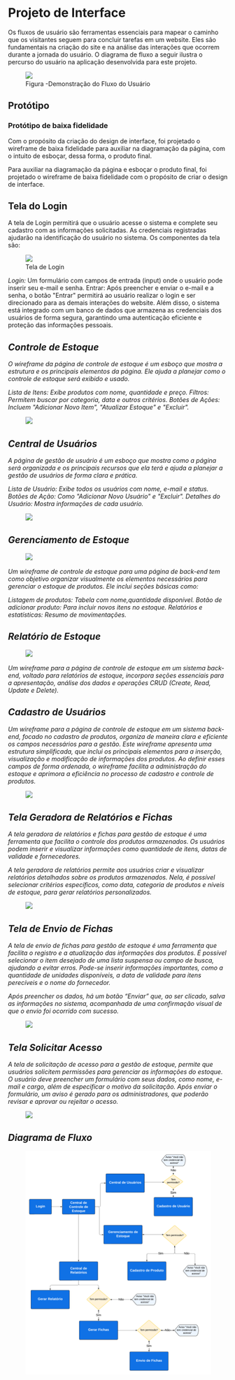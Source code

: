 
# Projeto de Interface

<p> Os fluxos de usuário são ferramentas essenciais para mapear o caminho que os visitantes seguem para concluir tarefas em um website. Eles são fundamentais na criação do site e na análise das interações que ocorrem durante a jornada do usuário. O diagrama de fluxo a seguir ilustra o percurso do usuário na aplicação desenvolvida para este projeto.</p>




<figure>
  <img src="img/wire_frame.png"> <figcaption>Figura -Demonstração do Fluxo do Usuário</figcaption>
</figure>


## Protótipo

### Protótipo de baixa fidelidade
<p> Com o propósito da criação do design de interface, foi projetado o wireframe de baixa fidelidade para auxiliar na diagramação da página, com o intuito de esboçar, dessa forma, o produto final. </p>


<p>Para auxiliar na diagramação da página e esboçar o produto final, foi projetado o wireframe de baixa fidelidade com o propósito de criar o design de interface.</p> 


## Tela do Login


A tela de Login permitirá que o usuário acesse o sistema e complete seu cadastro com as informações solicitadas. As credenciais registradas ajudarão na identificação do usuário no sistema. Os componentes da tela são:

<figure>
  <img src="img/login-ss.jpg"> <figcaption>Tela de Login </figcaption>
</figure>

<em> Login:</em>  Um formulário com campos de entrada (input) onde o usuário pode inserir seu e-mail e senha.
Entrar: Após preencher e enviar o e-mail e a senha, o botão "Entrar" permitirá ao usuário realizar o login e ser direcionado para as demais interações do website.
Além disso, o sistema está integrado com um banco de dados que armazena as credenciais dos usuários de forma segura, garantindo uma autenticação eficiente e proteção das informações pessoais.<em>


## Controle de Estoque


O wireframe da página de controle de estoque é um esboço que mostra a estrutura e os principais elementos da página. Ele ajuda a planejar como o controle de estoque será exibido e usado.

<em> Lista de Itens:</em>  Exibe produtos com nome, quantidade e preço. 
<em> Filtros:</em>  Permitem buscar por categoria, data e outros critérios. 
<em> Botões de Ações:</em>  Incluem "Adicionar Novo Item", "Atualizar Estoque" e "Excluir".



<figure>
  <img src="img/controle-de-estoque.png">
</figure>


## Central de Usuários 


A  página de gestão de usuário é um esboço que mostra como a página será organizada e os principais recursos que ela terá e  ajuda a planejar a gestão de usuários de forma clara e prática.

<em> Lista de Usuário:</em> Exibe todos os usuários com nome, e-mail e status.
<em> Botões de Ação:</em> Como "Adicionar Novo Usuário" e "Excluir". 
<em> Detalhes do Usuário:</em> Mostra informações de cada usuário.

<figure>
  <img src="img/gestaodeusuario.png"> 
</figure>



## Gerenciamento de Estoque 

<figure>
  <img src="img/gerenciamento-de-estoque.jpg">
</figure>

<p>Um wireframe de controle de estoque para uma página de back-end tem como objetivo organizar visualmente os elementos necessários para gerenciar o estoque de produtos. Ele inclui seções básicas como:</p>

<em>Listagem de produtos:</em> Tabela com nome,quantidade disponível.
<em>Botão de adicionar produto:</em> Para incluir novos itens no estoque.
<em>Relatórios e estatísticas:</em> Resumo de movimentações.

## Relatório de Estoque

<figure>
  <img src="img/relatoriodeestoque.jpg">
</figure>



<p> Um wireframe para a página de controle de estoque em um sistema back-end, voltado para relatórios de estoque, incorpora seções essenciais para a apresentação, análise dos dados e operações CRUD (Create, Read, Update e Delete).</p>



## Cadastro de Usuários

<p> Um wireframe para a página de controle de estoque em um sistema back-end, focado no cadastro de produtos, organiza de maneira clara e eficiente os campos necessários para a gestão. Este wireframe apresenta uma estrutura simplificada, que inclui os principais elementos para a inserção, visualização e modificação de informações dos produtos. Ao definir esses campos de forma ordenada, o wireframe facilita a administração do estoque e aprimora a eficiência no processo de cadastro e controle de produtos.</p>

<figure>
  <img src="img/cadastro-de-produto.jpg"> 
</figure>


## Tela Geradora de Relatórios e Fichas

<p>A tela geradora de relatórios e fichas para gestão de estoque é uma ferramenta que facilita o controle dos produtos armazenados. Os usuários podem inserir e visualizar informações como quantidade de itens, datas de validade e fornecedores.</p>
<p>A tela geradora de relatórios  permite aos usuários criar e visualizar relatórios detalhados sobre os produtos armazenados. Nela, é possível selecionar critérios específicos, como data, categoria de produtos e níveis de estoque, para gerar relatórios personalizados.</p>

<figure>
  <img src="img/TelaGeradoradeRelatorioeFichas.png"> 
</figure>



## Tela de Envio de Fichas

<p>A tela de envio de fichas para gestão de estoque é uma ferramenta que facilita o registro e a atualização das informações dos produtos. É possível selecionar o item desejado de uma lista suspensa ou campo de busca, ajudando a evitar erros. Pode-se inserir informações importantes, como a quantidade de unidades disponíveis, a data de validade para itens perecíveis e o nome do fornecedor.</p>
<p>Após preencher os dados, há um botão “Enviar” que, ao ser clicado, salva as informações no sistema, acompanhada de uma confirmação visual de que o envio foi ocorrido com sucesso.</p>

<figure>
  <img src="img/TelaEnviodeFicha.png"> 

</figure>




## Tela Solicitar Acesso

<p> A tela de solicitação de acesso para a gestão de estoque, permite que usuários solicitem permissões para gerenciar as informações do estoque. O usuário deve preencher um formulário com seus dados, como nome, e-mail e cargo, além de especificar o motivo da solicitação. Após enviar o formulário, um aviso é gerado para os administradores, que poderão revisar e aprovar ou rejeitar o acesso.</p>

<figure>
  <img src="img/TelaSolicitarAcesso.png"> 
 </figure>


## Diagrama de Fluxo


<figure>
  <img src="img/Diagrama de Fluxo (2).png"> 
 </figure>
